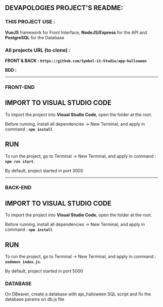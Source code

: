 ## **DEVAPOLOGIES PROJECT'S README:**

### THIS PROJECT USE :

**VueJS** framework for Front Interface, **NodeJS/Express** for the API and **PostgreSQL** for the Database

### **All projects URL (to clone) :**

**FRONT & BACK :** **`https://github.com/Symbol-it-Studio/app-halloween`**

**BDD :** 

---

### FRONT-END

## IMPORT TO VISUAL STUDIO CODE

To import the project into **Visual Studio Code**, open the folder at the root.

Before running, install all dependencies -> New Terminal, and apply in command : **`npm install`**

## RUN

To run the project, go to Terminal -> New Terminal, and apply in command : **`npm run start`**.

By default, project started in port 3000

---

### BACK-END

## IMPORT TO VISUAL STUDIO CODE

To import the project into **Visual Studio Code**, open the folder at the root.

Before running, install all dependencies -> New Terminal, and apply in command : **`npm install`**

## RUN

To run the project, go to Terminal -> New Terminal, and apply in command : **`nodemon index.js`**.

By default, project started in port 5000

### DATABASE

On DBeaver, create a database with api_halloween SQL script and fix the database params on db.js file